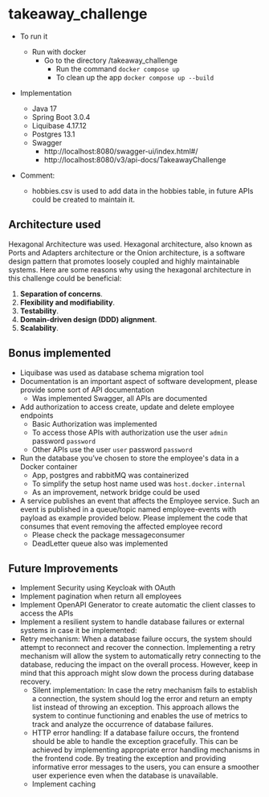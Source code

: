 # takeaway_challenge

* To run it
    * Run with docker
        * Go to the directory /takeaway_challenge
            * Run the command `docker compose up`
            * To clean up the app `docker compose up --build`

* Implementation
    * Java 17
    * Spring Boot 3.0.4
    * Liquibase 4.17.12
    * Postgres 13.1
    * Swagger
        * http://localhost:8080/swagger-ui/index.html#/
        * http://localhost:8080/v3/api-docs/TakeawayChallenge
* Comment:
    * hobbies.csv is used to add data in the hobbies table, in future APIs could be created to maintain it.

## Architecture used

Hexagonal Architecture was used.
Hexagonal architecture, also known as Ports and Adapters architecture or the Onion architecture, is a software design
pattern that promotes loosely coupled and highly maintainable systems.
Here are some reasons why using the hexagonal architecture in this challenge could be beneficial:

1. **Separation of concerns**.
2. **Flexibility and modifiability**.
3. **Testability**.
4. **Domain-driven design (DDD) alignment**.
5. **Scalability**.

## Bonus implemented

- Liquibase was used as database schema migration tool
- Documentation is an important aspect of software development, please provide some
  sort of API documentation
    - Was implemented Swagger, all APIs are documented
- Add authorization to access create, update and delete employee endpoints
    - Basic Authorization was implemented
    - To access those APIs with authorization use the user `admin` password `password`
    - Other APIs use the user `user` password `password`
- Run the database you’ve chosen to store the employee's data in a Docker container
    - App, postgres and rabbitMQ was containerized
    - To simplify the setup host name used was `host.docker.internal`
    - As an improvement, network bridge could be used
- A service publishes an event that affects the Employee service. Such an event is
  published in a queue/topic named employee-events with payload as example provided
  below. Please implement the code that consumes that event removing the affected
  employee record
    - Please check the package messageconsumer
    - DeadLetter queue also was implemented

## Future Improvements

- Implement Security using Keycloak with OAuth
- Implement pagination when return all employees
- Implement OpenAPI Generator to create automatic the client classes to access the APIs
- Implement a resilient system to handle database failures or external systems in case it be implemented:
- Retry mechanism: When a database failure occurs, the system should attempt to reconnect and recover the
  connection. Implementing a retry mechanism will allow the system to automatically retry connecting to the
  database, reducing the impact on the overall process. However, keep in mind that this approach might slow down
  the process during database recovery.
  - Silent implementation: In case the retry mechanism fails to establish a connection, the system should log the
  error and return an empty list instead of throwing an exception. This approach allows the system to continue
  functioning and enables the use of metrics to track and analyze the occurrence of database failures.
  - HTTP error handling: If a database failure occurs, the frontend should be able to handle the exception
  gracefully. This can be achieved by implementing appropriate error handling mechanisms in the frontend code.
  By treating the exception and providing informative error messages to the users, you can ensure a smoother
  user experience even when the database is unavailable.
  - Implement caching